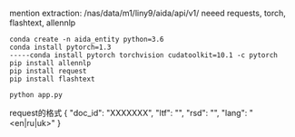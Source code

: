 mention extraction: /nas/data/m1/liny9/aida/api/v1/
neeed requests, torch, flashtext, allennlp
```
conda create -n aida_entity python=3.6
conda install pytorch=1.3
-----conda install pytorch torchvision cudatoolkit=10.1 -c pytorch
pip install allennlp
pip install request
pip install flashtext

python app.py
```
request的格式
{
    "doc_id": "XXXXXXX",
    "ltf": "<ltf file content>",
    "rsd": "<rsd file content>",
    "lang": "<en|ru|uk>"
}


